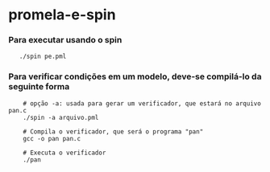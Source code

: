 # promela-e-spin

### Para executar usando o spin

```shell
   ./spin pe.pml
```

###  Para verificar condições em um modelo, deve-se compilá-lo da seguinte forma

```shell
    # opção -a: usada para gerar um verificador, que estará no arquivo pan.c
    ./spin -a arquivo.pml

    # Compila o verificador, que será o programa "pan"
    gcc -o pan pan.c

    # Executa o verificador
    ./pan
```
